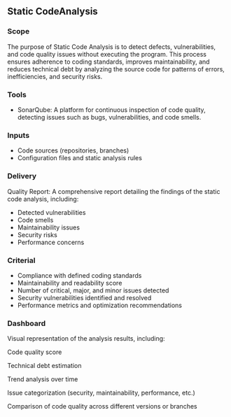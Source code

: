 ## Static CodeAnalysis

### Scope

The purpose of Static Code Analysis is to detect defects, vulnerabilities, and code quality issues without executing the program. This process ensures adherence to coding standards, improves maintainability, and reduces technical debt by analyzing the source code for patterns of errors, inefficiencies, and security risks.

### Tools

- SonarQube: A platform for continuous inspection of code quality, detecting issues such as bugs, vulnerabilities, and code smells.

### Inputs

- Code sources (repositories, branches)
- Configuration files and static analysis rules

### Delivery

Quality Report: A comprehensive report detailing the findings of the static code analysis, including:
- Detected vulnerabilities
- Code smells
- Maintainability issues
- Security risks
- Performance concerns

### Criterial

- Compliance with defined coding standards
- Maintainability and readability score
- Number of critical, major, and minor issues detected
- Security vulnerabilities identified and resolved
- Performance metrics and optimization recommendations

### Dashboard

Visual representation of the analysis results, including:

Code quality score

Technical debt estimation

Trend analysis over time

Issue categorization (security, maintainability, performance, etc.)

Comparison of code quality across different versions or branches
 
